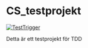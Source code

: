 # CS_testprojekt


[![TestTrigger](https://github.com/francisco-gaddr/CS_testprojekt/actions/workflows/testworkflow.yml/badge.svg)](https://github.com/francisco-gaddr/CS_testprojekt/actions/workflows/testworkflow.yml)

Detta är ett testprojekt för TDD
